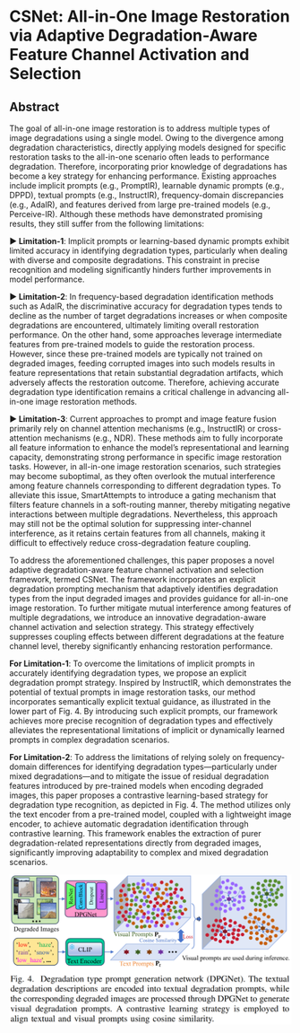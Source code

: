 # CSNet: All-in-One Image Restoration via Adaptive Degradation-Aware Feature Channel Activation and Selection


## Abstract

The goal of all-in-one image restoration is to address multiple types of image degradations using a single model. Owing to the divergence among degradation characteristics, directly applying models designed for specific restoration tasks to the all-in-one scenario often leads to performance degradation. Therefore, incorporating prior knowledge of degradations has become a key strategy for enhancing performance. Existing approaches include implicit prompts (e.g., PromptIR), learnable dynamic prompts (e.g., DPPD), textual prompts (e.g., InstructIR), frequency-domain discrepancies (e.g., AdaIR), and features derived from large pre-trained models (e.g., Perceive-IR). Although these methods have demonstrated promising results, they still suffer from the following limitations:

**► Limitation-1**: Implicit prompts or learning-based dynamic prompts exhibit limited accuracy in identifying degradation types, particularly when dealing with diverse and composite degradations. This constraint in precise recognition and modeling significantly hinders further improvements in model performance.

**► Limitation-2**: In frequency-based degradation identification methods such as AdaIR, the discriminative accuracy for degradation types tends to decline as the number of target degradations increases or when composite degradations are encountered, ultimately limiting overall restoration performance. On the other hand, some approaches leverage intermediate features from pre-trained models to guide the restoration process. However, since these pre-trained models are typically not trained on degraded images, feeding corrupted images into such models results in feature representations that retain substantial degradation artifacts, which adversely affects the restoration outcome. Therefore, achieving accurate degradation type identification remains a critical challenge in advancing all-in-one image restoration methods.

**► Limitation-3**: Current approaches to prompt and image feature fusion primarily rely on channel attention mechanisms (e.g., InstructIR) or cross-attention mechanisms (e.g., NDR). These methods aim to fully incorporate all feature information to enhance the model’s representational and learning capacity, demonstrating strong performance in specific image restoration tasks. However, in all-in-one image restoration scenarios, such strategies may become suboptimal, as they often overlook the mutual interference among feature channels corresponding to different degradation types. To alleviate this issue, SmartAttempts to introduce a gating mechanism that filters feature channels in a soft-routing manner, thereby mitigating negative interactions between multiple degradations. Nevertheless, this approach may still not be the optimal solution for suppressing inter-channel interference, as it retains certain features from all channels, making it difficult to effectively reduce cross-degradation feature coupling.

To address the aforementioned challenges, this paper proposes a novel adaptive degradation-aware feature channel activation and selection framework, termed CSNet. The framework incorporates an explicit degradation prompting mechanism that adaptively identifies degradation types from the input degraded images and provides guidance for all-in-one image restoration. To further mitigate mutual interference among features of multiple degradations, we introduce an innovative degradation-aware channel activation and selection strategy. This strategy effectively suppresses coupling effects between different degradations at the feature channel level, thereby significantly enhancing restoration performance.

**For Limitation-1**: To overcome the limitations of implicit prompts in accurately identifying degradation types, we propose an explicit degradation prompt strategy. Inspired by InstructIR, which demonstrates the potential of textual prompts in image restoration tasks, our method incorporates semantically explicit textual guidance, as illustrated in the lower part of Fig. 4. By introducing such explicit prompts, our framework achieves more precise recognition of degradation types and effectively alleviates the representational limitations of implicit or dynamically learned prompts in complex degradation scenarios.

**For Limitation-2**: To address the limitations of relying solely on frequency-domain differences for identifying degradation types—particularly under mixed degradations—and to mitigate the issue of residual degradation features introduced by pre-trained models when encoding degraded images, this paper proposes a contrastive learning-based strategy for degradation type recognition, as depicted in Fig. 4. The method utilizes only the text encoder from a pre-trained model, coupled with a lightweight image encoder, to achieve automatic degradation identification through contrastive learning. This framework enables the extraction of purer degradation-related representations directly from degraded images, significantly improving adaptability to complex and mixed degradation scenarios.

![](./images/Prompt_generation.png)

